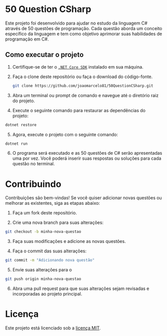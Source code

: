# 50 Question CSharp

Este projeto foi desenvolvido para ajudar no estudo da linguagem C# através de 50 questões de programação. Cada questão aborda um conceito específico da linguagem e tem como objetivo aprimorar suas habilidades de programação em C#.

## Como executar o projeto

1. Certifique-se de ter o [`.NET Core SDK`](https://dotnet.microsoft.com/download) instalado em sua máquina.

2. Faça o clone deste repositório ou faça o download do código-fonte.

   ```bash
   git clone https://github.com/joaomarcelo81/50QuestionCSharp.git

3. Abra um terminal ou prompt de comando e navegue até o diretório raiz do projeto.

4. Execute o seguinte comando para restaurar as dependências do projeto:

```bash
dotnet restore
```

5. Agora, execute o projeto com o seguinte comando:

```bash
dotnet run
```

6. O programa será executado e as 50 questões de C# serão apresentadas uma por vez. Você poderá inserir suas respostas ou soluções para cada questão no terminal.



# Contribuindo

Contribuições são bem-vindas! Se você quiser adicionar novas questões ou melhorar as existentes, siga as etapas abaixo:

1. Faça um fork deste repositório.

2. Crie uma nova branch para suas alterações:

```bash
git checkout -b minha-nova-questao
```


3. Faça suas modificações e adicione as novas questões.

4. Faça o commit das suas alterações:

```bash
git commit -m "Adicionando nova questão"
```

5. Envie suas alterações para o 
```bash
git push origin minha-nova-questao
```

6. Abra uma pull request para que suas alterações sejam revisadas e incorporadas ao projeto principal.

# Licença
Este projeto está licenciado sob a [licença MIT](https://chat.openai.com/LICENSE).


